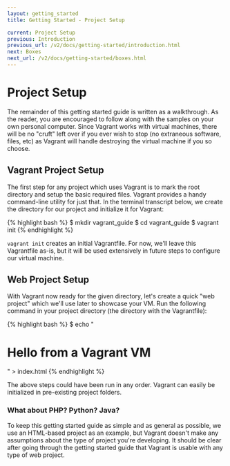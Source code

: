 ```yaml
---
layout: getting_started
title: Getting Started - Project Setup

current: Project Setup
previous: Introduction
previous_url: /v2/docs/getting-started/introduction.html
next: Boxes
next_url: /v2/docs/getting-started/boxes.html
---
```

# Project Setup

The remainder of this getting started guide is written as a walkthrough.
As the reader, you are encouraged to follow along with the samples on your own
personal computer. Since Vagrant works with virtual machines, there will be no
"cruft" left over if you ever wish to stop (no extraneous software, files, etc)
as Vagrant will handle destroying the virtual machine if you so choose.

## Vagrant Project Setup

The first step for any project which uses Vagrant is to mark the root directory
and setup the basic required files. Vagrant provides a handy command-line utility
for just that. In the terminal transcript below, we create the directory for our
project and initialize it for Vagrant:

{% highlight bash %}
$ mkdir vagrant_guide
$ cd vagrant_guide
$ vagrant init
{% endhighlight %}

`vagrant init` creates an initial Vagrantfile. For now, we'll leave this Vagrantfile
as-is, but it will be used extensively in future steps to configure our virtual
machine.

## Web Project Setup

With Vagrant now ready for the given directory, let's create a quick "web project"
which we'll use later to showcase your VM. Run the following command in your
project directory (the directory with the Vagrantfile):

{% highlight bash %}
$ echo "<h1>Hello from a Vagrant VM</h1>" > index.html
{% endhighlight %}

The above steps could have been run in any order. Vagrant can easily be initialized
in pre-existing project folders.

<div class="alert alert-block alert-notice">
  <h3>What about PHP? Python? Java?</h3>
  <p>
    To keep this getting started guide as simple and as general as possible,
    we use an HTML-based project as an example, but Vagrant doesn't make
    any assumptions about the type of project you're developing. It should
    be clear after going through the getting started guide that Vagrant is
    usable with any type of web project.
  </p>
</div>
